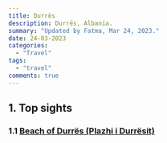 ```yaml
---
title: Durrës
description: Durrës, Albania.
summary: "Updated by Fatma, Mar 24, 2023."
date: 24-03-2023
categories:
  - "Travel"
tags:
  - "travel"
comments: true
---
```

## 1. Top sights

### 1.1 [Beach of Durrës (Plazhi i Durrësit)](https://goo.gl/maps/Sr8pFoAH6sVVoPUa7)
